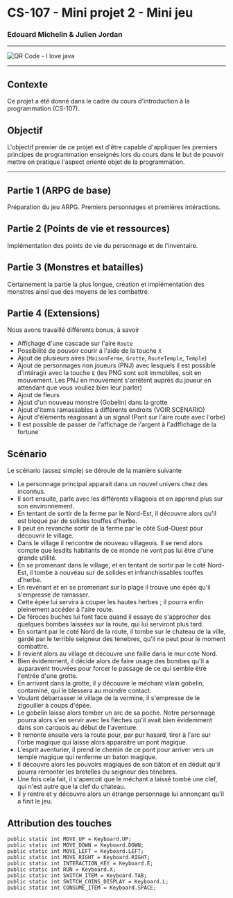 # CS-107 - Mini projet 2 - Mini jeu

### Edouard Michelin & Julien Jordan

---

![QR Code - I love java](https://i.pinimg.com/600x315/84/63/a9/8463a9a0886485b8d3504b9ce32ea7e6.jpg)

---

## Contexte

Ce projet a été donné dans le cadre du cours d'introduction à la programmation (CS-107).

## Objectif

L'objectif premier de ce projet est d'être capable d'appliquer les premiers principes de programmation enseignés lors du cours dans le but de pouvoir mettre en pratique l'aspect orienté objet de la programmation.

---

## Partie 1 (ARPG de base)

Préparation du jeu ARPG. Premiers personnages et premières intéractions.

## Partie 2 (Points de vie et ressources)

Implémentation des points de vie du personnage et de l'inventaire.

## Partie 3 (Monstres et batailles)

Certainement la partie la plus longue, création et implémentation des monstres ainsi que des moyens de les combattre.

## Partie 4 (Extensions)

Nous avons travaillé différents bonus, à savoir

- Affichage d'une cascade sur l'aire `Route`
- Possibilité de pouvoir courir à l'aide de la touche `X`
- Ajout de plusieurs aires (`MaisonFerme`, `Grotte`, `RouteTemple`, `Temple`)
- Ajout de personnages non joueurs (PNJ) avec lesquels il est possible d'intéragir avec la touche `E` (les PNG sont soit immobiles, soit en mouvement. Les PNJ en mouvement s'arrêtent auprès du joueur en attendant que vous vouliez bien leur parler)
- Ajout de fleurs
- Ajout d'un nouveau monstre (Gobelin) dans la grotte
- Ajout d'items ramassables à différents endroits (VOIR SCENARIO)
- Ajout d'éléments réagissant à un signal (Pont sur l'aire route avec l'orbe)
- Il est possible de passer de l'affichage de l'argent à l'adffichage de la fortune


## Scénario

Le scénario (assez simple) se déroule de la manière suivante

- Le personnage principal apparait dans un nouvel univers chez des inconnus.
- Il sort ensuite, parle avec les différents villageois et en apprend plus sur son environnement.
- En tentant de sortir de la ferme par le Nord-Est, il découvre alors qu'il est bloqué par de solides touffes d'herbe.
- Il peut en revanche sortir de la ferme par le côté Sud-Ouest pour découvrir le village.
- Dans le village il rencontre de nouveau villageois. Il se rend alors compte que lesdits habitants de ce monde ne vont pas lui être d'une grande utilité.
- En se promenant dans le village, et en tentant de sortir par le coté Nord-Est, il tombe à nouveau sur de solides et infranchissables touffes d'herbe.
- En revenant et en se promenant sur la plage il trouve une épée qu'il s'empresse de ramasser.
- Cette épée lui servira à couper les hautes herbes ; il pourra enfin pleinement accéder à l'aire route.
- De féroces buches lui font face quand il essaye de s'approcher des quelques bombes laissées sur la route, qui lui serviront plus tard.
- En sortant par le coté Nord de la route, il tombe sur le chateau de la ville, gardé par le terrible seigneur des tenebres, qu'il ne peut pour le moment combattre.
- Il revient alors au village et découvre une faille dans le mur coté Nord.
- Bien évidemment, il décide alors de faire usage des bombes qu'il a auparavent trouvées pour forcer le passage de ce qui semble être l'entrée d'une grotte.
- En arrivant dans la grotte, il y découvre le méchant vilain gobelin, contaminé, qui le blessera au moindre contact.
- Voulant débarrasser le village de la vermine, il s'empresse de le zigouiller à coups d'épée.
- Le gobelin laisse alors tomber un arc de sa poche. Notre personnage pourra alors s'en servir avec les flèches qu'il avait bien évidemment dans son carquois au début de l'aventure.
- Il remonte ensuite vers la route pour, par pur hasard, tirer à l'arc sur l'orbe magique qui laisse alors apparaitre un pont magique.
- L'esprit aventurier, il prend le chemin de ce pont pour arriver vers un temple magique qui renferme un baton magique.
- Il découvre alors les pouvoirs magiques de son bâton et en déduit qu'il pourra remonter les bretelles du seigneur des ténebres.
- Une fois cela fait, il s'apercoit que le méchant a laissé tombé une clef, qui n'est autre que la clef du chateau.
- Il y rentre et y découvre alors un étrange personnage lui annonçant qu'il a finit le jeu.

## Attribution des touches

    public static int MOVE_UP = Keyboard.UP;
    public static int MOVE_DOWN = Keyboard.DOWN;
    public static int MOVE_LEFT = Keyboard.LEFT;
    public static int MOVE_RIGHT = Keyboard.RIGHT;
    public static int INTERACTION_KEY = Keyboard.E;
    public static int RUN = Keyboard.X;
    public static int SWITCH_ITEM = Keyboard.TAB;
    public static int SWITCH_COINS_DISPLAY = Keyboard.L;
    public static int CONSUME_ITEM = Keyboard.SPACE;